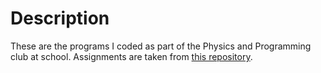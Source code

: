 # Description

These are the programs I coded as part of the Physics and Programming club at school. Assignments are taken from [this repository](https://github.com/danielct/High-School-Computational-Physics-Workshop).